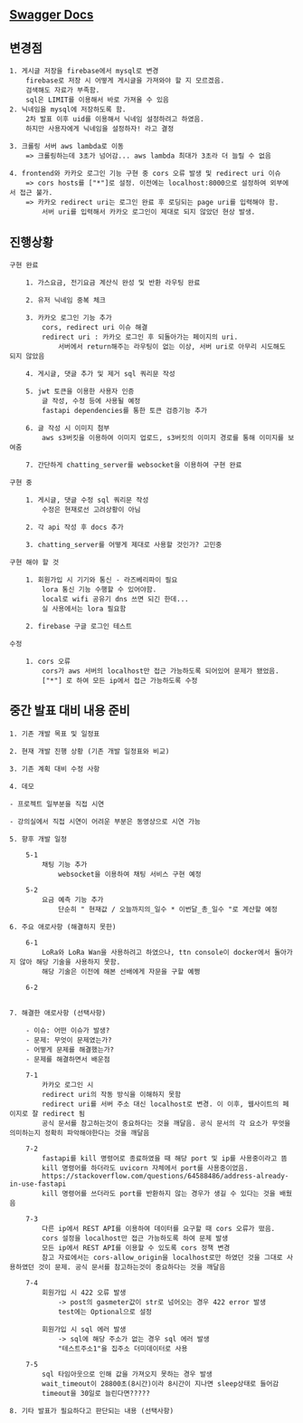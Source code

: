 ## [Swagger Docs](http://34.215.66.235:8000/docs)


## 변경점

	1. 게시글 저장을 firebase에서 mysql로 변경
		firebase로 저장 시 어떻게 게시글을 가져와야 할 지 모르겠음.
		검색해도 자료가 부족함.
		sql은 LIMIT를 이용해서 바로 가져올 수 있음
	2. 닉네임을 mysql에 저장하도록 함.
		2차 발표 이후 uid를 이용해서 닉네임 설정하려고 하였음.
		하지만 사용자에게 닉네임을 설정하자! 라고 결정

	3. 크롤링 서버 aws lambda로 이동
		=> 크롤링하는데 3초가 넘어감... aws lambda 최대가 3초라 더 늘릴 수 없음

	4. frontend와 카카오 로그인 기능 구현 중 cors 오류 발생 및 redirect uri 이슈
		=> cors hosts를 ["*"]로 설정. 이전에는 localhost:8000으로 설정하여 외부에서 접근 불가.
		=> 카카오 redirect uri는 로그인 완료 후 로딩되는 page uri를 입력해야 함.
			서버 uri를 입력해서 카카오 로그인이 제대로 되지 않았던 현상 발생.
	
## 진행상황

	구현 완료

		1. 가스요금, 전기요금 계산식 완성 및 반환 라우팅 완료

		2. 유저 닉네임 중복 체크

		3. 카카오 로그인 기능 추가
			cors, redirect uri 이슈 해결
			redirect uri : 카카오 로그인 후 되돌아가는 페이지의 uri.
				서버에서 return해주는 라우팅이 없는 이상, 서버 uri로 아무리 시도해도 되지 않았음

		4. 게시글, 댓글 추가 및 제거 sql 쿼리문 작성

		5. jwt 토큰을 이용한 사용자 인증
			글 작성, 수정 등에 사용될 예정
			fastapi dependencies를 통한 토큰 검증기능 추가

		6. 글 작성 시 이미지 첨부
			aws s3버킷을 이용하여 이미지 업로드, s3버킷의 이미지 경로를 통해 이미지를 보여줌

        7. 간단하게 chatting_server를 websocket을 이용하여 구현 완료
		
	구현 중

		1. 게시글, 댓글 수정 sql 쿼리문 작성
			수정은 현재로선 고려상황이 아님

		2. 각 api 작성 후 docs 추가

		3. chatting_server를 어떻게 제대로 사용할 것인가? 고민중
		
	구현 해야 할 것

		1. 회원가입 시 기기와 통신 - 라즈베리파이 필요
			lora 통신 기능 수행할 수 있어야함.
			local로 wifi 공유기 dns 쓰면 되긴 한데...
			실 사용에서는 lora 필요함

        2. firebase 구글 로그인 테스트

	수정

		1. cors 오류
			cors가 aws 서버의 localhost만 접근 가능하도록 되어있어 문제가 됐었음.
			["*"] 로 하여 모든 ip에서 접근 가능하도록 수정


## 중간 발표 대비 내용 준비

    1. 기존 개발 목표 및 일정표

    2. 현재 개발 진행 상황 (기존 개발 일정표와 비교)

    3. 기존 계획 대비 수정 사항

    4. 데모

    - 프로젝트 일부분을 직접 시연 

    - 강의실에서 직접 시연이 어려운 부분은 동영상으로 시연 가능

    5. 향후 개발 일정

        5-1
            채팅 기능 추가
                websocket을 이용하여 채팅 서비스 구현 예정
        
        5-2
            요금 예측 기능 추가
                단순히 " 현재값 / 오늘까지의_일수 * 이번달_총_일수 "로 계산할 예정

    6. 주요 애로사항 (해결하지 못한)

        6-1
            LoRa와 LoRa Wan을 사용하려고 하였으나, ttn console이 docker에서 돌아가지 않아 해당 기술을 사용하지 못함.
            해당 기술은 이전에 해본 선배에게 자문을 구할 예쩡

        6-2
            

    7. 해결한 애로사항 (선택사항)

        - 이슈: 어떤 이슈가 발생?
        - 문제: 무엇이 문제였는가?
        - 어떻게 문제를 해결했는가?
        - 문제를 해결하면서 배운점

        7-1
            카카오 로그인 시 
            redirect uri의 작동 방식을 이해하지 못함
            redirect uri를 서버 주소 대신 localhost로 변경. 이 이후, 웹사이트의 페이지로 잘 redirect 됨
            공식 문서를 참고하는것이 중요하다는 것을 깨달음. 공식 문서의 각 요소가 무엇을 의미하는지 정확히 파악해야한다는 것을 깨달음
            
        7-2
            fastapi를 kill 명령어로 종료하였을 때 해당 port 및 ip를 사용중이라고 뜸
            kill 명령어를 하더라도 uvicorn 자체에서 port를 사용중이었음.
            https://stackoverflow.com/questions/64588486/address-already-in-use-fastapi
            kill 명령어를 쓰더라도 port를 반환하지 않는 경우가 생길 수 있다는 것을 배웠음

        7-3
            다른 ip에서 REST API를 이용하여 데이터를 요구할 때 cors 오류가 떴음. 
            cors 설정을 localhost만 접근 가능하도록 하여 문제 발생
            모든 ip에서 REST API를 이용할 수 있도록 cors 정책 변경
            참고 자료에서는 cors-allow_origin을 localhost로만 하였던 것을 그대로 사용하였던 것이 문제. 공식 문서를 참고하는것이 중요하다는 것을 깨달음

        7-4
            회원가입 시 422 오류 발생
                -> post의 gasmeter값이 str로 넘어오는 경우 422 error 발생
                test에는 Optional으로 설정

            회원가입 시 sql 에러 발생
                -> sql에 해당 주소가 없는 경우 sql 에러 발생
                "테스트주소1"을 집주소 더미데이터로 사용

        7-5
            sql 타임아웃으로 인해 값을 가져오지 못하는 경우 발생
            wait_timeout이 28800초(8시간)이라 8시간이 지나면 sleep상태로 들어감
            timeout을 30일로 늘린다면?????

    8. 기타 발표가 필요하다고 판단되는 내용 (선택사항)

